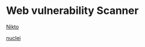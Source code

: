 # Web vulnerability Scanner

[Nikto](Web_vulnerability_Scanner/Nikto.md)

[nuclei](Web_vulnerability_Scanner/nuclei.md)